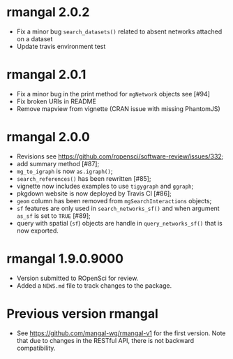 # rmangal 2.0.2

* Fix a minor bug `search_datasets()` related to absent networks attached on a dataset 
* Update travis environment test 

# rmangal 2.0.1

* Fix a minor bug in the print method for `mgNetwork` objects see [#94]
* Fix broken URIs in README
* Remove mapview from vignette (CRAN issue with missing PhantomJS)

# rmangal 2.0.0

* Revisions see https://github.com/ropensci/software-review/issues/332;
* add summary method [#87];
* `mg_to_igraph` is now `as.igraph()`;
* `search_references()` has been rewritten [#85];
* vignette now includes examples to use `tigygraph` and `ggraph`;
* pkgdown website is now deployed by Travis CI [#86];
* `geom` column has been removed from `mgSearchInteractions` objects;
* `sf` features are only used in `search_networks_sf()` and when argument `as_sf` is set to `TRUE` [#89];
* query with spatial (`sf`) objects are handle in `query_networks_sf()` that is now exported.

# rmangal 1.9.0.9000

* Version submitted to ROpenSci for review.
* Added a `NEWS.md` file to track changes to the package.


# Previous version rmangal

* See https://github.com/mangal-wg/rmangal-v1 for the first version. Note that due to changes in the RESTful API, there is not backward compatibility.